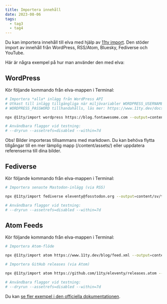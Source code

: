 ```yaml
---
title: Importera innehåll
date: 2023-08-06
tags:
  - tag3
  - tag4
---
```


Du kan importera innehåll till elva med hjälp av [11ty import](https://github.com/11ty/eleventy-import). Den stöder import av innehåll från WordPress, RSS/Atom, Bluesky, Fediverse och YouTube. 

Här är några exempel på hur man använder den med elva:

## WordPress

Kör följande kommando från elva-mappen i Terminal:

``` bash
# Importera *alla* inlägg från WordPress API
# Utkast till inlägg tillgängliga när miljövariabler WORDPRESS_USERNAME och 
# WORDPRESS_PASSWORD tillhandahålls, läs mer: https://www.11ty.dev/docs/environment-vars/

npx @11ty/import wordpress https://blog.fontawesome.com --output=content/sv/posts/ 

# Användbara flaggor vid testning:
# --dryrun --assetrefs=disabled --within=7d
```

<div class="notice notice-warning">Obs! Bilder importeras tillsammans med markdown. Du kan behöva flytta tillgångar till en mer lämplig mapp (/content/assets/) eller uppdatera referenserna till dina bilder.</div>

## Fediverse

Kör följande kommando från elva-mappen i Terminal:

``` bash
# Importera senaste Mastodon-inlägg (via RSS)

npx @11ty/import fediverse eleventy@fosstodon.org --output=content/sv/toots/

# Användbara flaggor vid testning:
# --dryrun --assetrefs=disabled --within=7d
```

## Atom Feeds

Kör följande kommando från elva-mappen i Terminal:

``` bash
# Importera Atom-flöde

npx @11ty/import atom https://www.11ty.dev/blog/feed.xml --output=content/sv/posts/ 

# Importera GitHub releases (via Atom)

npx @11ty/import atom https://github.com/11ty/eleventy/releases.atom --output=content/sv/releases/

# Användbara flaggor vid testning:
# --dryrun --assetrefs=disabled --within=7d
```

Du kan [se fler exempel i den officiella dokumentationen](https://github.com/11ty/eleventy-import?tab=readme-ov-file#11tyimport).